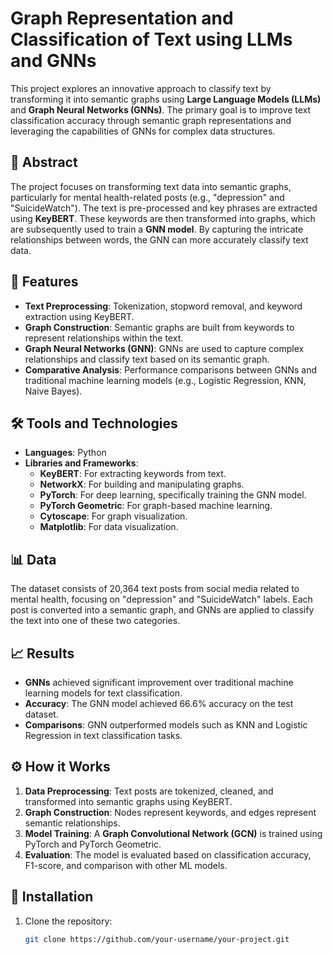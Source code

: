 # Graph Representation and Classification of Text using LLMs and GNNs

This project explores an innovative approach to classify text by transforming it into semantic graphs using **Large Language Models (LLMs)** and **Graph Neural Networks (GNNs)**. The primary goal is to improve text classification accuracy through semantic graph representations and leveraging the capabilities of GNNs for complex data structures.

## 📜 Abstract

The project focuses on transforming text data into semantic graphs, particularly for mental health-related posts (e.g., "depression" and "SuicideWatch"). The text is pre-processed and key phrases are extracted using **KeyBERT**. These keywords are then transformed into graphs, which are subsequently used to train a **GNN model**. By capturing the intricate relationships between words, the GNN can more accurately classify text data.

## 🚀 Features

- **Text Preprocessing**: Tokenization, stopword removal, and keyword extraction using KeyBERT.
- **Graph Construction**: Semantic graphs are built from keywords to represent relationships within the text.
- **Graph Neural Networks (GNN)**: GNNs are used to capture complex relationships and classify text based on its semantic graph.
- **Comparative Analysis**: Performance comparisons between GNNs and traditional machine learning models (e.g., Logistic Regression, KNN, Naive Bayes).

## 🛠️ Tools and Technologies

- **Languages**: Python
- **Libraries and Frameworks**:
  - **KeyBERT**: For extracting keywords from text.
  - **NetworkX**: For building and manipulating graphs.
  - **PyTorch**: For deep learning, specifically training the GNN model.
  - **PyTorch Geometric**: For graph-based machine learning.
  - **Cytoscape**: For graph visualization.
  - **Matplotlib**: For data visualization.
  
## 📊 Data

The dataset consists of 20,364 text posts from social media related to mental health, focusing on "depression" and "SuicideWatch" labels. Each post is converted into a semantic graph, and GNNs are applied to classify the text into one of these two categories.

## 📈 Results

- **GNNs** achieved significant improvement over traditional machine learning models for text classification.
- **Accuracy**: The GNN model achieved 66.6% accuracy on the test dataset.
- **Comparisons**: GNN outperformed models such as KNN and Logistic Regression in text classification tasks.

## ⚙️ How it Works

1. **Data Preprocessing**: Text posts are tokenized, cleaned, and transformed into semantic graphs using KeyBERT.
2. **Graph Construction**: Nodes represent keywords, and edges represent semantic relationships.
3. **Model Training**: A **Graph Convolutional Network (GCN)** is trained using PyTorch and PyTorch Geometric.
4. **Evaluation**: The model is evaluated based on classification accuracy, F1-score, and comparison with other ML models.

## 🔧 Installation

1. Clone the repository:
   ```bash
   git clone https://github.com/your-username/your-project.git
